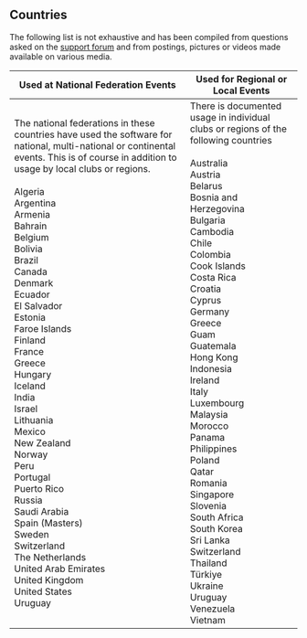 ## Countries

The following list is not exhaustive and has been compiled from questions asked on the [support forum](https://groups.google.com/g/owlcms) and from postings, pictures or videos made available on various media. 

| Used at National Federation Events                           | Used for Regional or Local Events                            |
| ------------------------------------------------------------ | ------------------------------------------------------------ |
| The national federations in these countries have used the software for national, multi-national or continental events.  This is of course in addition to usage by local clubs or regions.<br /><br />Algeria<br/>Argentina<br/>Armenia<br/>Bahrain<br/>Belgium<br/>Bolivia<br/>Brazil<br/>Canada<br/>Denmark<br/>Ecuador<br/>El Salvador<br/>Estonia<br/>Faroe Islands<br/>Finland<br/>France<br/>Greece<br/>Hungary<br/>Iceland<br/>India<br/>Israel<br/>Lithuania<br/>Mexico<br/>New Zealand<br/>Norway<br/>Peru<br/>Portugal<br/>Puerto Rico<br/>Russia<br/>Saudi Arabia<br/>Spain (Masters)<br/>Sweden<br/>Switzerland<br/>The Netherlands<br/>United Arab Emirates<br/>United Kingdom<br/>United States<br/>Uruguay<br/> | There is documented usage in individual clubs or regions of the following countries<br /><br />Australia<br/>Austria<br/>Belarus<br/>Bosnia and Herzegovina<br/>Bulgaria<br/>Cambodia<br/>Chile<br/>Colombia<br/>Cook Islands<br />Costa Rica<br/>Croatia<br/>Cyprus<br/>Germany<br/>Greece<br/>Guam<br />Guatemala<br/>Hong Kong<br/>Indonesia<br/>Ireland<br/>Italy<br/>Luxembourg<br/>Malaysia<br/>Morocco<br/>Panama<br/>Philippines<br/>Poland<br/>Qatar<br/>Romania<br />Singapore<br/>Slovenia<br/>South Africa<br/>South Korea<br/>Sri Lanka<br/>Switzerland<br/>Thailand<br />Türkiye<br/>Ukraine<br/>Uruguay<br/>Venezuela<br/>Vietnam |
